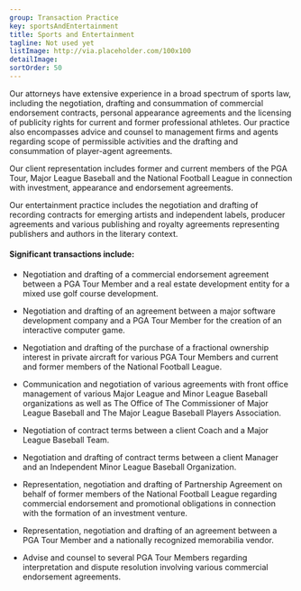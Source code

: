 ```yaml
---
group: Transaction Practice
key: sportsAndEntertainment
title: Sports and Entertainment
tagline: Not used yet
listImage: http://via.placeholder.com/100x100
detailImage:
sortOrder: 50
---
```

Our attorneys have extensive experience in a broad spectrum of sports law, including the
negotiation, drafting and consummation of commercial endorsement contracts, personal
appearance agreements and the licensing of publicity rights for current and former
professional athletes. Our practice also encompasses advice and counsel to management
firms and agents regarding scope of permissible activities and the drafting and consummation
of player-agent agreements.

Our client representation includes former and current members of the PGA Tour, Major
League Baseball and the National Football League in connection with investment,
appearance and endorsement agreements.

Our entertainment practice includes the negotiation and drafting of recording contracts for
emerging artists and independent labels, producer agreements and various publishing and
royalty agreements representing publishers and authors in the literary context.

#### Significant transactions include:

*   Negotiation and drafting of a commercial endorsement agreement between a PGA Tour Member and a real estate development entity for a mixed use golf course development.

*   Negotiation and drafting of an agreement between a major software development company and a PGA Tour Member for the creation of an interactive computer game.

*   Negotiation and drafting of the purchase of a fractional ownership interest in private aircraft for various PGA Tour Members and current and former members of the National Football League.

*   Communication and negotiation of various agreements with front office management of various Major League and Minor League Baseball organizations as well as The Office of The Commissioner of Major League Baseball and The Major League Baseball Players Association.

*   Negotiation of contract terms between a client Coach and a Major League Baseball Team.

*   Negotiation and drafting of contract terms between a client Manager and an Independent Minor League Baseball Organization.

*   Representation, negotiation and drafting of Partnership Agreement on behalf of former members of the National Football League regarding commercial endorsement and promotional obligations in connection with the formation of an investment venture.

*   Representation, negotiation and drafting of an agreement between a PGA Tour Member and a nationally recognized memorabilia vendor.

*   Advise and counsel to several PGA Tour Members regarding interpretation and dispute resolution involving various commercial endorsement agreements.